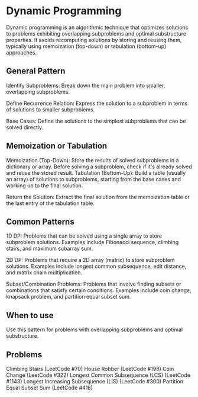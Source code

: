 # Dynamic Programming

Dynamic programming is an algorithmic technique that optimizes solutions to problems exhibiting overlapping subproblems and optimal substructure properties. It avoids recomputing solutions by storing and reusing them, typically using memoization (top-down) or tabulation (bottom-up) approaches.

## General Pattern

Identify Subproblems:
Break down the main problem into smaller, overlapping subproblems.

Define Recurrence Relation:
Express the solution to a subproblem in terms of solutions to smaller subproblems.

Base Cases:
Define the solutions to the simplest subproblems that can be solved directly.

## Memoization or Tabulation

Memoization (Top-Down): Store the results of solved subproblems in a dictionary or array. Before solving a subproblem, check if it's already solved and reuse the stored result.
Tabulation (Bottom-Up): Build a table (usually an array) of solutions to subproblems, starting from the base cases and working up to the final solution.

Return the Solution:
Extract the final solution from the memoization table or the last entry of the tabulation table.

## Common Patterns

1D DP:
Problems that can be solved using a single array to store subproblem solutions. Examples include Fibonacci sequence, climbing stairs, and maximum subarray sum.

2D DP:
Problems that require a 2D array (matrix) to store subproblem solutions. Examples include longest common subsequence, edit distance, and matrix chain multiplication.

Subset/Combination Problems:
Problems that involve finding subsets or combinations that satisfy certain conditions. Examples include coin change, knapsack problem, and partition equal subset sum.

## When to use

Use this pattern for problems with overlapping subproblems and optimal substructure.

## Problems

Climbing Stairs (LeetCode #70)
House Robber (LeetCode #198)
Coin Change (LeetCode #322)
Longest Common Subsequence (LCS) (LeetCode #1143)
Longest Increasing Subsequence (LIS) (LeetCode #300)
Partition Equal Subset Sum (LeetCode #416)
